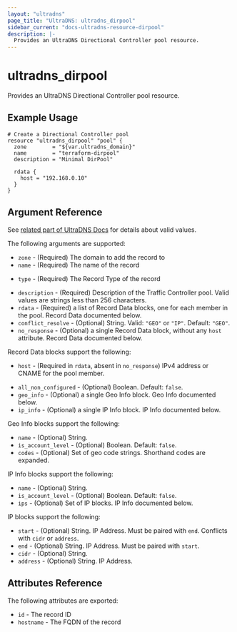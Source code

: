 ```yaml
---
layout: "ultradns"
page_title: "UltraDNS: ultradns_dirpool"
sidebar_current: "docs-ultradns-resource-dirpool"
description: |-
  Provides an UltraDNS Directional Controller pool resource.
---
```


# ultradns\_dirpool

Provides an UltraDNS Directional Controller pool resource.

## Example Usage

```hcl
# Create a Directional Controller pool
resource "ultradns_dirpool" "pool" {
  zone        = "${var.ultradns_domain}"
  name        = "terraform-dirpool"
  description = "Minimal DirPool"

  rdata {
    host = "192.168.0.10"
  }
}
```

## Argument Reference

See [related part of UltraDNS Docs](https://restapi.ultradns.com/v1/docs#post-rrset) for details about valid values.

The following arguments are supported:

* `zone` - (Required) The domain to add the record to
* `name` - (Required) The name of the record
- `type` - (Required) The Record Type of the record
* `description` - (Required) Description of the Traffic Controller pool. Valid values are strings less than 256 characters.
* `rdata` - (Required) a list of Record Data blocks, one for each member in the pool. Record Data documented below.
* `conflict_resolve` - (Optional) String. Valid: `"GEO"` or `"IP"`. Default: `"GEO"`.
* `no_response` - (Optional) a single Record Data block, without any `host` attribute. Record Data documented below.

Record Data blocks support the following:

* `host` - (Required in `rdata`, absent in `no_response`) IPv4 address or CNAME for the pool member.
- `all_non_configured` - (Optional) Boolean. Default: `false`.
- `geo_info` - (Optional) a single Geo Info block. Geo Info documented below.
- `ip_info` - (Optional) a single IP Info block. IP Info documented below.


Geo Info blocks support the following:

- `name` - (Optional) String.
- `is_account_level` - (Optional) Boolean. Default: `false`.
- `codes` - (Optional) Set of geo code strings. Shorthand codes are expanded.

IP Info blocks support the following:

- `name` - (Optional) String.
- `is_account_level` - (Optional) Boolean. Default: `false`.
- `ips` - (Optional) Set of IP blocks. IP Info documented below.

IP blocks support the following:
- `start` - (Optional) String. IP Address. Must be paired with `end`. Conflicts with `cidr` or `address`.
- `end` - (Optional) String. IP Address. Must be paired with `start`.
- `cidr` - (Optional) String.
- `address` - (Optional) String. IP Address.

## Attributes Reference

The following attributes are exported:

* `id` - The record ID
* `hostname` - The FQDN of the record
